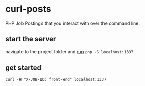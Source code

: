 # curl-posts
PHP Job Postings that you interact with over the command line.

## start the server
navigate to the project folder and [run](http://php.net/downloads.php) `php -S localhost:1337`

## get started
`curl -H "X-JOB-ID: front-end" localhost:1337`